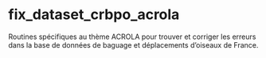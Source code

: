 # fix_dataset_crbpo_acrola

Routines spécifiques au thème ACROLA pour trouver et corriger les erreurs dans la base de données de baguage et déplacements d’oiseaux de France.
